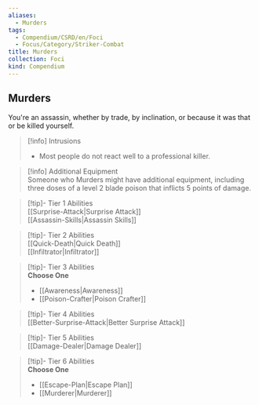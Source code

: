 ```yaml
---
aliases:
  - Murders
tags:
  - Compendium/CSRD/en/Foci
  - Focus/Category/Striker-Combat
title: Murders
collection: Foci
kind: Compendium
---
```

## Murders  
You're an assassin, whether by trade, by inclination, or because it was that or be killed yourself.  

>[!info] Intrusions  
>- Most people do not react well to a professional killer.  

>[!info] Additional Equipment  
>Someone who Murders might have additional equipment, including three doses of a level 2 blade poison that inflicts 5 points of damage.  


>[!tip]- Tier 1 Abilities  
> [[Surprise-Attack|Surprise Attack]]  
> [[Assassin-Skills|Assassin Skills]]  


>[!tip]- Tier 2 Abilities  
> [[Quick-Death|Quick Death]]  
> [[Infiltrator|Infiltrator]]  


>[!tip]- Tier 3 Abilities  
> **Choose One**  
>- [[Awareness|Awareness]]  
>- [[Poison-Crafter|Poison Crafter]]  


>[!tip]- Tier 4 Abilities  
> [[Better-Surprise-Attack|Better Surprise Attack]]  


>[!tip]- Tier 5 Abilities  
> [[Damage-Dealer|Damage Dealer]]  


>[!tip]- Tier 6 Abilities  
> **Choose One**  
>- [[Escape-Plan|Escape Plan]]  
>- [[Murderer|Murderer]]
